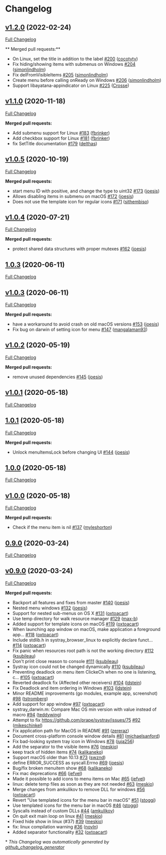 # Changelog

## [v1.2.0](https://github.com/prape/systray/tree/v1.2.0) (2022-02-24)

[Full Changelog](https://github.com/prape/systray/compare/v1.1.0...v1.2.0)

** Merged pull requests:**

- On Linux, set the title in addition to the label [\#200](https://github.com/prape/systray/pull/200) ([cocotyty](https://github.com/cocotyty))
- Fix hiding/showing items with submenus on Windows [\#204](https://github.com/prape/systray/pull/204) ([simonlindholm](https://github.com/simonlindholm))
- Fix delFromVisibleItems [\#205](https://github.com/prape/systray/pull/205) ([simonlindholm](https://github.com/simonlindholm))
- Create menu before calling onReady on Windows [\#206](https://github.com/prape/systray/pull/206) ([simonlindholm](https://github.com/simonlindholm))
- Support libayatana-appindicator on Linux [\#225](https://github.com/prape/systray/pull/225) ([Crosse](https://github.com/Crosse))

## [v1.1.0](https://github.com/prape/systray/tree/v1.1.0) (2020-11-18)

[Full Changelog](https://github.com/prape/systray/compare/v1.0.5...v1.1.0)

**Merged pull requests:**

- Add submenu support for Linux [\#183](https://github.com/prape/systray/pull/183) ([fbrinker](https://github.com/fbrinker))
- Add checkbox support for Linux [\#181](https://github.com/prape/systray/pull/181) ([fbrinker](https://github.com/fbrinker))
- fix SetTitle documentation [\#179](https://github.com/prape/systray/pull/179) ([delthas](https://github.com/delthas))

## [v1.0.5](https://github.com/prape/systray/tree/v1.0.5) (2020-10-19)

[Full Changelog](https://github.com/prape/systray/compare/v1.0.4...v1.0.5)

**Merged pull requests:**

- start menu ID with positive, and change the type to uint32 [\#173](https://github.com/prape/systray/pull/173) ([joesis](https://github.com/joesis))
- Allows disabling items in submenu on macOS [\#172](https://github.com/prape/systray/pull/172) ([joesis](https://github.com/joesis))
- Does not use the template icon for regular icons [\#171](https://github.com/prape/systray/pull/171) ([sithembiso](https://github.com/sithembiso))

## [v1.0.4](https://github.com/prape/systray/tree/v1.0.4) (2020-07-21)

[Full Changelog](https://github.com/prape/systray/compare/1.0.3...v1.0.4)

**Merged pull requests:**

- protect shared data structures with proper mutexes [\#162](https://github.com/prape/systray/pull/162) ([joesis](https://github.com/joesis))

## [1.0.3](https://github.com/prape/systray/tree/1.0.3) (2020-06-11)

[Full Changelog](https://github.com/prape/systray/compare/v1.0.3...1.0.3)

## [v1.0.3](https://github.com/prape/systray/tree/v1.0.3) (2020-06-11)

[Full Changelog](https://github.com/prape/systray/compare/v1.0.2...v1.0.3)

**Merged pull requests:**

- have a workaround to avoid crash on old macOS versions [\#153](https://github.com/prape/systray/pull/153) ([joesis](https://github.com/joesis))
- Fix bug on darwin of setting icon for menu [\#147](https://github.com/prape/systray/pull/147) ([mangalaman93](https://github.com/mangalaman93))

## [v1.0.2](https://github.com/prape/systray/tree/v1.0.2) (2020-05-19)

[Full Changelog](https://github.com/prape/systray/compare/v1.0.1...v1.0.2)

**Merged pull requests:**

- remove unused dependencies [\#145](https://github.com/prape/systray/pull/145) ([joesis](https://github.com/joesis))

## [v1.0.1](https://github.com/prape/systray/tree/v1.0.1) (2020-05-18)

[Full Changelog](https://github.com/prape/systray/compare/1.0.1...v1.0.1)

## [1.0.1](https://github.com/prape/systray/tree/1.0.1) (2020-05-18)

[Full Changelog](https://github.com/prape/systray/compare/1.0.0...1.0.1)

**Merged pull requests:**

- Unlock menuItemsLock before changing UI [\#144](https://github.com/prape/systray/pull/144) ([joesis](https://github.com/joesis))

## [1.0.0](https://github.com/prape/systray/tree/1.0.0) (2020-05-18)

[Full Changelog](https://github.com/prape/systray/compare/v1.0.0...1.0.0)

## [v1.0.0](https://github.com/prape/systray/tree/v1.0.0) (2020-05-18)

[Full Changelog](https://github.com/prape/systray/compare/0.9.0...v1.0.0)

**Merged pull requests:**

- Check if the menu item is nil [\#137](https://github.com/prape/systray/pull/137) ([myleshorton](https://github.com/myleshorton))

## [0.9.0](https://github.com/prape/systray/tree/0.9.0) (2020-03-24)

[Full Changelog](https://github.com/prape/systray/compare/v0.9.0...0.9.0)

## [v0.9.0](https://github.com/prape/systray/tree/v0.9.0) (2020-03-24)

[Full Changelog](https://github.com/prape/systray/compare/8e63b37ef27d94f6db79c4ffb941608e8f0dc2f9...v0.9.0)

**Merged pull requests:**

- Backport all features and fixes from master [\#140](https://github.com/prape/systray/pull/140) ([joesis](https://github.com/joesis))
- Nested menu windows [\#132](https://github.com/prape/systray/pull/132) ([joesis](https://github.com/joesis))
- Support for nested sub-menus on OS X [\#131](https://github.com/prape/systray/pull/131) ([oxtoacart](https://github.com/oxtoacart))
- Use temp directory for walk resource manager [\#129](https://github.com/prape/systray/pull/129) ([max-b](https://github.com/max-b))
- Added support for template icons on macOS [\#119](https://github.com/prape/systray/pull/119) ([oxtoacart](https://github.com/oxtoacart))
- When launching app window on macOS, make application a foreground app… [\#118](https://github.com/prape/systray/pull/118) ([oxtoacart](https://github.com/oxtoacart))
- Include stdlib.h in systray\_browser\_linux to explicitly declare funct… [\#114](https://github.com/prape/systray/pull/114) ([oxtoacart](https://github.com/oxtoacart))
- Fix panic when resources root path is not the working directory [\#112](https://github.com/prape/systray/pull/112) ([ksubileau](https://github.com/ksubileau))
- Don't print close reason to console [\#111](https://github.com/prape/systray/pull/111) ([ksubileau](https://github.com/ksubileau))
- Systray icon could not be changed dynamically [\#110](https://github.com/prape/systray/pull/110) ([ksubileau](https://github.com/ksubileau))
- Preventing deadlock on menu item ClickeCh when no one is listening, c… [\#105](https://github.com/prape/systray/pull/105) ([oxtoacart](https://github.com/oxtoacart))
- Reverted deadlock fix \(Affected other receivers\) [\#104](https://github.com/prape/systray/pull/104) ([ldstein](https://github.com/ldstein))
- Fix Deadlock and item ordering in Windows [\#103](https://github.com/prape/systray/pull/103) ([ldstein](https://github.com/ldstein))
- Minor README improvements \(go modules, example app, screenshot\) [\#98](https://github.com/prape/systray/pull/98) ([tstromberg](https://github.com/tstromberg))
- Add support for app window [\#97](https://github.com/prape/systray/pull/97) ([oxtoacart](https://github.com/oxtoacart))
- systray\_darwin.m: Compare Mac OS min version with value instead of macro [\#94](https://github.com/prape/systray/pull/94) ([teddywing](https://github.com/teddywing))
- Attempt to fix https://github.com/prape/systray/issues/75 [\#92](https://github.com/prape/systray/pull/92) ([mikeschinkel](https://github.com/mikeschinkel))
- Fix application path for MacOS in README [\#91](https://github.com/prape/systray/pull/91) ([zereraz](https://github.com/zereraz))
- Document cross-platform console window details [\#81](https://github.com/prape/systray/pull/81) ([michaelsanford](https://github.com/michaelsanford))
- Fix bad-looking system tray icon in Windows [\#78](https://github.com/prape/systray/pull/78) ([juja256](https://github.com/juja256))
- Add the separator to the visible items [\#76](https://github.com/prape/systray/pull/76) ([meskio](https://github.com/meskio))
- keep track of hidden items [\#74](https://github.com/prape/systray/pull/74) ([kalikaneko](https://github.com/kalikaneko))
- Support macOS older than 10.13 [\#73](https://github.com/prape/systray/pull/73) ([swznd](https://github.com/swznd))
- define ERROR\_SUCCESS as syscall.Errno [\#69](https://github.com/prape/systray/pull/69) ([joesis](https://github.com/joesis))
- Bug/fix broken menuitem show [\#68](https://github.com/prape/systray/pull/68) ([kalikaneko](https://github.com/kalikaneko))
- Fix mac deprecations [\#66](https://github.com/prape/systray/pull/66) ([jefvel](https://github.com/jefvel))
- Made it possible to add icons to menu items on Mac [\#65](https://github.com/prape/systray/pull/65) ([jefvel](https://github.com/jefvel))
- linux: delete temp files as soon as they are not needed [\#63](https://github.com/prape/systray/pull/63) ([meskio](https://github.com/meskio))
- Merge changes from amkulikov to remove DLL for windows [\#56](https://github.com/prape/systray/pull/56) ([oxtoacart](https://github.com/oxtoacart))
- Revert "Use templated icons for the menu bar in macOS" [\#51](https://github.com/prape/systray/pull/51) ([stoggi](https://github.com/stoggi))
- Use templated icons for the menu bar in macOS [\#46](https://github.com/prape/systray/pull/46) ([stoggi](https://github.com/stoggi))
- Syscalls instead of custom DLLs [\#44](https://github.com/prape/systray/pull/44) ([amkulikov](https://github.com/amkulikov))
- On quit exit main loop on linux [\#41](https://github.com/prape/systray/pull/41) ([meskio](https://github.com/meskio))
- Fixed hide show in linux \(\#37\) [\#39](https://github.com/prape/systray/pull/39) ([meskio](https://github.com/meskio))
- fix: linux compilation warning [\#36](https://github.com/prape/systray/pull/36) ([novln](https://github.com/novln))
- Added separator functionality [\#32](https://github.com/prape/systray/pull/32) ([oxtoacart](https://github.com/oxtoacart))



\* *This Changelog was automatically generated by [github_changelog_generator](https://github.com/github-changelog-generator/github-changelog-generator)*

